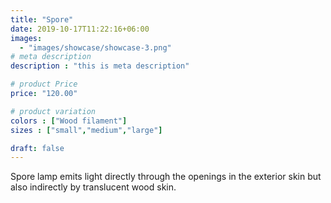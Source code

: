 ```yaml
---
title: "Spore"
date: 2019-10-17T11:22:16+06:00
images: 
  - "images/showcase/showcase-3.png"
# meta description
description : "this is meta description"

# product Price
price: "120.00"

# product variation
colors : ["Wood filament"]
sizes : ["small","medium","large"]

draft: false
---
```


Spore lamp emits light directly through the openings in the exterior skin but also indirectly by translucent wood skin.